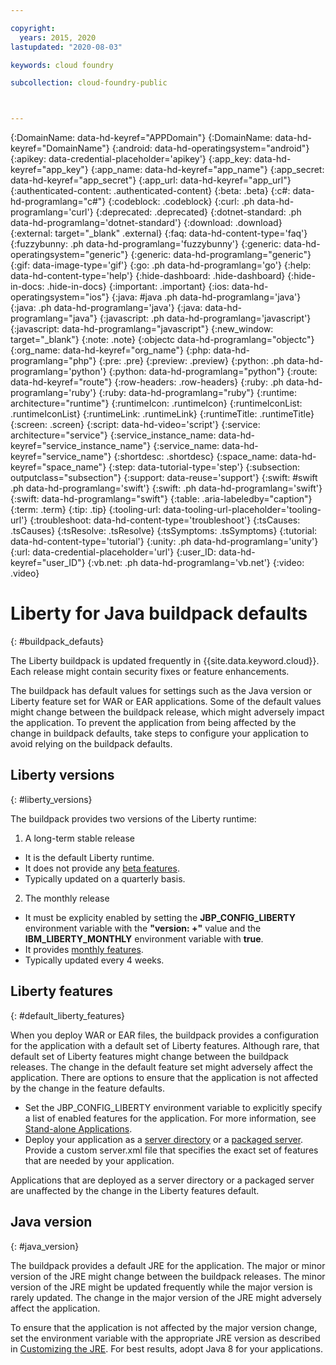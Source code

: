 ```yaml
---

copyright:
  years: 2015, 2020
lastupdated: "2020-08-03"

keywords: cloud foundry

subcollection: cloud-foundry-public



---
```




{:DomainName: data-hd-keyref="APPDomain"}
{:DomainName: data-hd-keyref="DomainName"}
{:android: data-hd-operatingsystem="android"}
{:apikey: data-credential-placeholder='apikey'}
{:app_key: data-hd-keyref="app_key"}
{:app_name: data-hd-keyref="app_name"}
{:app_secret: data-hd-keyref="app_secret"}
{:app_url: data-hd-keyref="app_url"}
{:authenticated-content: .authenticated-content}
{:beta: .beta}
{:c#: data-hd-programlang="c#"}
{:codeblock: .codeblock}
{:curl: .ph data-hd-programlang='curl'}
{:deprecated: .deprecated}
{:dotnet-standard: .ph data-hd-programlang='dotnet-standard'}
{:download: .download}
{:external: target="_blank" .external}
{:faq: data-hd-content-type='faq'}
{:fuzzybunny: .ph data-hd-programlang='fuzzybunny'}
{:generic: data-hd-operatingsystem="generic"}
{:generic: data-hd-programlang="generic"}
{:gif: data-image-type='gif'}
{:go: .ph data-hd-programlang='go'}
{:help: data-hd-content-type='help'}
{:hide-dashboard: .hide-dashboard}
{:hide-in-docs: .hide-in-docs}
{:important: .important}
{:ios: data-hd-operatingsystem="ios"}
{:java: #java .ph data-hd-programlang='java'}
{:java: .ph data-hd-programlang='java'}
{:java: data-hd-programlang="java"}
{:javascript: .ph data-hd-programlang='javascript'}
{:javascript: data-hd-programlang="javascript"}
{:new_window: target="_blank"}
{:note: .note}
{:objectc data-hd-programlang="objectc"}
{:org_name: data-hd-keyref="org_name"}
{:php: data-hd-programlang="php"}
{:pre: .pre}
{:preview: .preview}
{:python: .ph data-hd-programlang='python'}
{:python: data-hd-programlang="python"}
{:route: data-hd-keyref="route"}
{:row-headers: .row-headers}
{:ruby: .ph data-hd-programlang='ruby'}
{:ruby: data-hd-programlang="ruby"}
{:runtime: architecture="runtime"}
{:runtimeIcon: .runtimeIcon}
{:runtimeIconList: .runtimeIconList}
{:runtimeLink: .runtimeLink}
{:runtimeTitle: .runtimeTitle}
{:screen: .screen}
{:script: data-hd-video='script'}
{:service: architecture="service"}
{:service_instance_name: data-hd-keyref="service_instance_name"}
{:service_name: data-hd-keyref="service_name"}
{:shortdesc: .shortdesc}
{:space_name: data-hd-keyref="space_name"}
{:step: data-tutorial-type='step'}
{:subsection: outputclass="subsection"}
{:support: data-reuse='support'}
{:swift: #swift .ph data-hd-programlang='swift'}
{:swift: .ph data-hd-programlang='swift'}
{:swift: data-hd-programlang="swift"}
{:table: .aria-labeledby="caption"}
{:term: .term}
{:tip: .tip}
{:tooling-url: data-tooling-url-placeholder='tooling-url'}
{:troubleshoot: data-hd-content-type='troubleshoot'}
{:tsCauses: .tsCauses}
{:tsResolve: .tsResolve}
{:tsSymptoms: .tsSymptoms}
{:tutorial: data-hd-content-type='tutorial'}
{:unity: .ph data-hd-programlang='unity'}
{:url: data-credential-placeholder='url'}
{:user_ID: data-hd-keyref="user_ID"}
{:vb.net: .ph data-hd-programlang='vb.net'}
{:video: .video}

# Liberty for Java buildpack defaults
{: #buildpack_defauts}

The Liberty buildpack is updated frequently in {{site.data.keyword.cloud}}. Each release might contain security fixes or feature enhancements.

The buildpack has default values for settings such as the Java version or Liberty feature set for WAR or EAR applications. Some of the default values might change between the buildpack release, which might adversely impact the application. To prevent the application from being affected by the change in buildpack defaults, take steps to configure your application to avoid relying on the buildpack defaults.

## Liberty versions
{: #liberty_versions}

The buildpack provides two versions of the Liberty runtime:
1. A long-term stable release
  * It is the default Liberty runtime.
  * It does not provide any [beta features](/docs/cloud-foundry?topic=cloud-foundry-using_beta_features).
  * Typically updated on a quarterly basis.

2. The monthly release
  * It must be explicity enabled by setting the **JBP_CONFIG_LIBERTY** environment variable with the **"version: +"** value and
  the **IBM_LIBERTY_MONTHLY** environment variable with **true**.
  * It provides [monthly features](/docs/cloud-foundry?topic=cloud-foundry-using_monthly_runtime).
  * Typically updated every 4 weeks.

## Liberty features
{: #default_liberty_features}

When you deploy WAR or EAR files, the buildpack provides a configuration for the application with a default set of Liberty features. Although rare, that default set of Liberty features might change between the buildpack releases. The change in the default feature set might adversely affect the application. There are options to ensure that the application is not affected by the change in the feature defaults.

* Set the JBP_CONFIG_LIBERTY environment variable to explicitly specify a list of enabled features for the application. For more information, see [Stand-alone Applications](/docs/cloud-foundry?topic=cloud-foundry-options_for_pushing#stand_alone_apps).
* Deploy your application as a [server directory](/docs/cloud-foundry?topic=cloud-foundry-options_for_pushing#server_directory) or a [packaged server](/docs/cloud-foundry?topic=cloud-foundry-options_for_pushing#packaged_server). Provide a custom server.xml file that specifies the exact set of features that are needed by your application.

Applications that are deployed as a server directory or a packaged server are unaffected by the change in the Liberty features default.

## Java version
{: #java_version}

The buildpack provides a default JRE for the application. The major or minor version of the JRE might change between the buildpack releases. The minor version of the JRE might be updated frequently while the major version is rarely updated. The change in the major version of the JRE might adversely affect the application.

To ensure that the application is not affected by the major version change, set the environment variable with the appropriate JRE version as described in [Customizing the JRE](/docs/cloud-foundry?topic=cloud-foundry-customizing_jre). For best results, adopt Java 8 for your applications.


